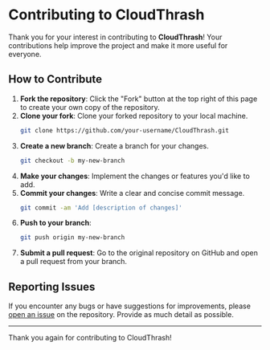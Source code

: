 # Contributing to CloudThrash

Thank you for your interest in contributing to **CloudThrash**! Your contributions help improve the project and make it more useful for everyone.

## How to Contribute

1. **Fork the repository**: Click the "Fork" button at the top right of this page to create your own copy of the repository.
2. **Clone your fork**: Clone your forked repository to your local machine.
   ```bash
   git clone https://github.com/your-username/CloudThrash.git
   ```
3. **Create a new branch**: Create a branch for your changes.
   ```bash
   git checkout -b my-new-branch
   ```
4. **Make your changes**: Implement the changes or features you'd like to add.
5. **Commit your changes**: Write a clear and concise commit message.
   ```bash
   git commit -am 'Add [description of changes]'
   ```
6. **Push to your branch**:
   ```bash
   git push origin my-new-branch
   ```
7. **Submit a pull request**: Go to the original repository on GitHub and open a pull request from your branch.

## Reporting Issues

If you encounter any bugs or have suggestions for improvements, please [open an issue](https://github.com/besessener/CloudThrash/issues) on the repository. Provide as much detail as possible.

---

Thank you again for contributing to CloudThrash!
